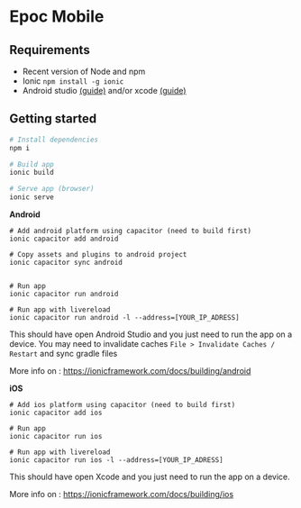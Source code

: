 # Epoc Mobile

## Requirements

* Recent version of Node and npm
* Ionic `npm install -g ionic`
* Android studio [(guide)](https://ionicframework.com/docs/installation/android) and/or xcode [(guide)](https://ionicframework.com/docs/installation/ios)

## Getting started

```bash
# Install dependencies
npm i
```

```bash
# Build app
ionic build

# Serve app (browser)
ionic serve
```

**Android**
```
# Add android platform using capacitor (need to build first)
ionic capacitor add android

# Copy assets and plugins to android project
ionic capacitor sync android


# Run app
ionic capacitor run android

# Run app with livereload
ionic capacitor run android -l --address=[YOUR_IP_ADRESS]
```

This should have open Android Studio and you just need to run the app on a device. 
You may need to invalidate caches `File > Invalidate Caches / Restart` and sync gradle files

More info on : https://ionicframework.com/docs/building/android

**iOS**
```
# Add ios platform using capacitor (need to build first)
ionic capacitor add ios

# Run app
ionic capacitor run ios

# Run app with livereload
ionic capacitor run ios -l --address=[YOUR_IP_ADRESS]
```

This should have open Xcode and you just need to run the app on a device. 

More info on : https://ionicframework.com/docs/building/ios
